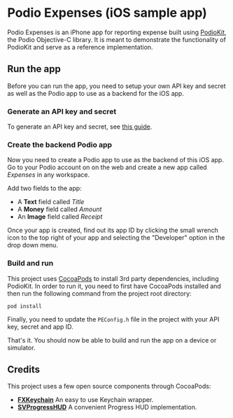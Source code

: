# Podio Expenses (iOS sample app)

Podio Expenses is an iPhone app for reporting expense built using [PodioKit](https://github.com/podio/podio-objc), the Podio Objective-C library. It is meant to demonstrate the functionality of PodioKit and serve as a reference implementation.

## Run the app

Before you can run the app, you need to setup your own API key and secret as well as the Podio app to use as a backend for the iOS app.

### Generate an API key and secret
To generate an API key and secret, see [this guide](https://developers.podio.com/api-key).

### Create the backend Podio app
Now you need to create a Podio app to use as the backend of this iOS app. Go to your Podio account on on the web and create a new app called *Expenses* in any workspace.

Add two fields to the app:

* A **Text** field called *Title*
* A **Money** field called *Amount*
* An **Image** field called *Receipt*

Once your app is created, find out its app ID by clicking the small wrench icon to the top right of your app and selecting the "Developer" option in the drop down menu.

### Build and run
This project uses [CocoaPods](http://cocoapods.org/) to install 3rd party dependencies, including PodioKit. In order to run it, you need to first have CocoaPods installed and then run the following command from the project root directory:

```shell
pod install
```

Finally, you need to update the `PEConfig.h` file in the project with your API key, secret and app ID.

That's it. You should now be able to build and run the app on a device or simulator.

## Credits

This project uses a few open source components through CocoaPods:

* [**FXKeychain**](https://github.com/nicklockwood/FXKeychain) An easy to use Keychain wrapper.
* [**SVProgressHUD**](https://github.com/samvermette/SVProgressHUD) A convenient Progress HUD implementation.